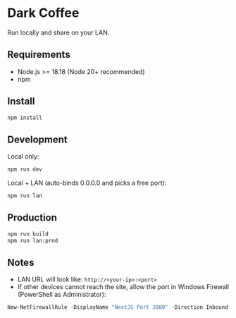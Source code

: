 # Dark Coffee

Run locally and share on your LAN.

## Requirements
- Node.js >= 18.18 (Node 20+ recommended)
- npm

## Install
```bash
npm install
```

## Development
Local only:
```bash
npm run dev
```

Local + LAN (auto-binds 0.0.0.0 and picks a free port):
```bash
npm run lan
```

## Production
```bash
npm run build
npm run lan:prod
```

## Notes
- LAN URL will look like: `http://<your-ip>:<port>`
- If other devices cannot reach the site, allow the port in Windows Firewall (PowerShell as Administrator):
```powershell
New-NetFirewallRule -DisplayName "NextJS Port 3000" -Direction Inbound -Action Allow -Protocol TCP -LocalPort 3000
```


